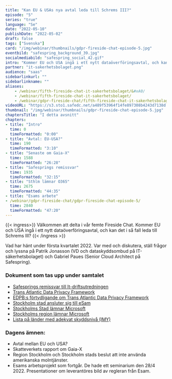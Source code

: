 ```yaml
---
title: "Kan EU & USAs nya avtal leda till Schrems III?"
episode: "5"
series: "true"
language: "Se"
date: "2022-05-10"
publishDate: "2022-05-02"
draft: false
tags: ["Svenska"]
card: "/img/webinar/thumbnails/gdpr-fireside-chat-episode-5.jpg"
eventbild: "safespring_background_39.jpg"
socialmediabild: "safespring_social_42.gif"
intro: "Kommer EU och USA ingå i ett nytt dataöverföringsavtal, och kan det i så fall leda till Schrems III?"
partner: "it-sakerhetsbolaget.png"
audience: "saas"
sidebarlinkurl: ""
sidebarlinkname: ""
aliases:
    - /webinar/fifth-fireside-chat-it-sakerhetsbolaget/&#xA0/
    - /webinar/fifth-fireside-chat-it-sakerhetsbolaget/
    - /webinar/gdpr-fireside-chat/fifth-fireside-chat-it-sakerhetsbolaget/
videoURL: "https://s3.sto1.safedc.net/a489f53964f14fe897308b4243d7138d:processedvideos/gdpr-fireside-chat-episode-5/master.m3u8"
thumbnail: "/img/webinar/thumbnails/gdpr-fireside-chat-episode-5.jpg"
chaptersTitle: "I detta avsnitt"
chapters:
- title: "Intro"
  time: 0
  timeFormatted: "0:00"
- title: "Avtal: EU-USA?"
  time: 190
  timeFormatted: "3:10"
- title: "Senaste om Gaia-X"
  time: 1588
  timeFormatted: "26:28"
- title: "Safesprings remissvar"
  time: 1935
  timeFormatted: "32:15"
- title: "Sthlm lämnar O365"
  time: 2675
  timeFormatted: "44:35"
- title: "Esams arbete"
- /webinar/gdpr-fireside-chat/gdpr-fireside-chat-episode-5/
  time: 2840
  timeFormatted: "47:20"
---
```



{{< ingress>}}
Välkommen att delta i vår femte Fireside Chat. Kommer EU och USA ingå i ett nytt dataöverföringsavtal, och kan det i så fall leda till Schrems III?
{{< /ingress >}}

Vad har hänt under första kvartalet 2022. Var med och diskutera, ställ frågor och lyssna på Patrik Jonasson (VD och dataskyddsombud på IT-säkerhetsbolaget) och Gabriel Paues (Senior Cloud Architect på Safespring).

### Dokument som tas upp under samtalet
- [Safesprings remissvar till It-driftsutredningen](/blogg/remissvar-it-driftsutredningen/)
- [Trans Atlantic Data Privacy Framework](https://next.safespring.com/s/L5ssXCHtGAjKFYs)
- [EDPB:s förtydligande om Trans Atlantic Data Privacy Framework](https://edpb.europa.eu/our-work-tools/our-documents/statements/statement-012022-announcement-agreement-principle-new-trans_en)
- [Stockholm stad ansluter sig till eSam](https://www.esamverka.se/aktuellt/nyheter/nyheter/2022-02-25-stockholms-stad-ansluter-till-arbetet-med-digital-samarbetsplattform.html#)
- [Stockholms Stad lämnar Microsoft](/publications/stockholm-stad_underlag-for-inriktningsbeslut.pdf)
- [Stockholms region lämnar Microsoft](/publications/nulagesbeskrivning-ms-teams-ur-ett-integritetsskyddsperspektiv.pdf)
- [Lista på länder med adekvat skyddsnivå (IMY)](https://www.esamverka.se/aktuellt/nyheter/nyheter/2022-02-25-stockholms-stad-ansluter-till-arbetet-med-digital-samarbetsplattform.html#)

### Dagens ämnen:
- Avtal mellan EU och USA?
- Skatteverkets rapport om Gaia-X
- Region Stockholm och Stockholm stads beslut att inte använda amerikanska molntjänster.
- Esams arbetsprojekt som fortgår. De hade ett seminarium den 28/4 2022. Presentationer om leverantöres bild av regleran från Esam.
